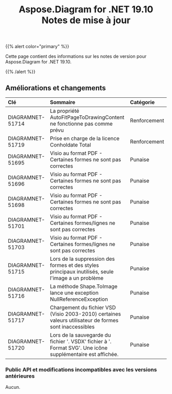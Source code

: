 ﻿---
title: Aspose.Diagram for .NET 19.10 Notes de mise à jour
type: docs
weight: 30
url: /fr/net/aspose-diagram-for-net-19-10-release-notes/
---
{{% alert color="primary" %}} 

Cette page contient des informations sur les notes de version pour Aspose.Diagram for .NET 19.10.

{{% /alert %}} 
## **Améliorations et changements**

|**Clé**|**Sommaire**|**Catégorie**|
|:- |:- |:- |
|DIAGRAMNET-51714|La propriété AutoFitPageToDrawingContent ne fonctionne pas comme prévu|Renforcement|
|DIAGRAMNET-51719|Prise en charge de la licence Conholdate Total|Renforcement|
|DIAGRAMNET-51695|Visio au format PDF - Certaines formes ne sont pas correctes|Punaise|
|DIAGRAMNET-51696|Visio au format PDF - Certaines formes ne sont pas correctes|Punaise|
|DIAGRAMNET-51698|Visio au format PDF - Certaines formes ne sont pas correctes|Punaise|
|DIAGRAMNET-51701|Visio au format PDF - Certaines formes/lignes ne sont pas correctes|Punaise|
|DIAGRAMNET-51703|Visio au format PDF - Certaines formes/lignes ne sont pas correctes|Punaise|
|DIAGRAMNET-51715|Lors de la suppression des formes et des styles principaux inutilisés, seule l'image a un problème|Punaise|
|DIAGRAMNET-51716|La méthode Shape.ToImage lance une exception NullReferenceException|Punaise|
|DIAGRAMNET-51717|Chargement du fichier VSD (Visio 2003-2010) certaines valeurs utilisateur de formes sont inaccessibles|Punaise|
|DIAGRAMNET-51720|Lors de la sauvegarde du fichier '. VSDX' fichier à '. Format SVG'. Une icône supplémentaire est affichée.|Punaise|
### **Public API et modifications incompatibles avec les versions antérieures**
Aucun.

